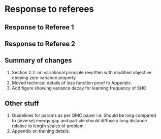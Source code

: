 # Response to referees

## Response to Referee 1


## Response to Referee 2

## Summary of changes

1. Section 2.2. on variational principle rewritten with modified objective obeying zero variance property
2. Moved technical details of loss function proof to Appendix.
3. Add figure showing variance decay for learning frequency of SHO

## Other stuff

1. Guidelines for params as per QMC paper i.e. Should be long compared to (inverse) energy gap and particle should diffuse a long distance relative to length scales of problem.
2. Appendix on training details.